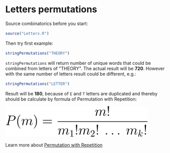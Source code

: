 # Letters permutations

Source combinatorics before you start:

```R
source("Letters.R")
```
Then try first example:
```R
stringPermutations("THEORY")
```
```stringPermutations``` will return number of unique words 
that could be combined from letters of "THEORY".
The actual result will be **720**. 
However with the same number of letters result could be different, e.g.:

```R
stringPermutations("LETTER")
```
Result will be **180**, because of ```E``` and ```T``` letters are duplicated 
and thereby should be calculate by formula of Permutation with Repetition:

![permutations with repetition](./formulas/permutations_with_repetitions.svg)

Learn more about [Permutation with Repetition](https://www.ck12.org/probability/permutations-with-repetition/lesson/Permutations-with-Repetition-BSC-PST/)
